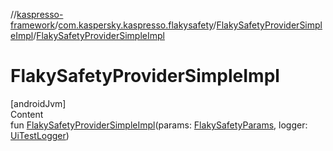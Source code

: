 //[kaspresso-framework](../../index.md)/[com.kaspersky.kaspresso.flakysafety](../index.md)/[FlakySafetyProviderSimpleImpl](index.md)/[FlakySafetyProviderSimpleImpl](-flaky-safety-provider-simple-impl.md)



# FlakySafetyProviderSimpleImpl  
[androidJvm]  
Content  
fun [FlakySafetyProviderSimpleImpl](-flaky-safety-provider-simple-impl.md)(params: [FlakySafetyParams](../../com.kaspersky.kaspresso.params/-flaky-safety-params/index.md), logger: [UiTestLogger](../../com.kaspersky.kaspresso.logger/-ui-test-logger/index.md))  



